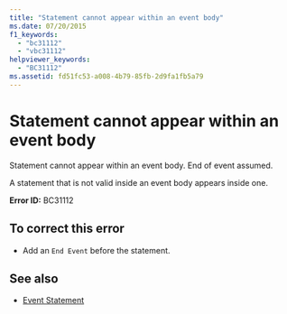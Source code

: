 ```yaml
---
title: "Statement cannot appear within an event body"
ms.date: 07/20/2015
f1_keywords: 
  - "bc31112"
  - "vbc31112"
helpviewer_keywords: 
  - "BC31112"
ms.assetid: fd51fc53-a008-4b79-85fb-2d9fa1fb5a79
---
```

# Statement cannot appear within an event body
Statement cannot appear within an event body. End of event assumed.  
  
 A statement that is not valid inside an event body appears inside one.  
  
 **Error ID:** BC31112  
  
## To correct this error  
  
- Add an `End Event` before the statement.  
  
## See also

- [Event Statement](../language-reference/statements/event-statement.md)
